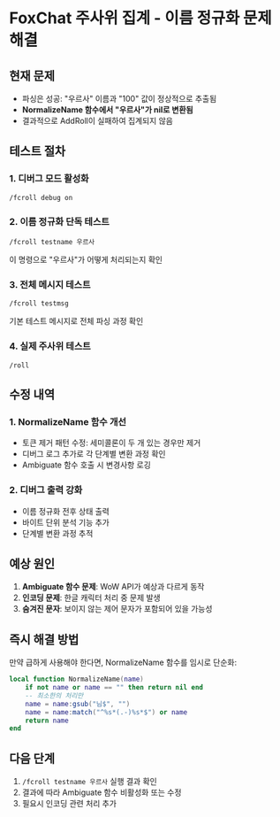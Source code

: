 # FoxChat 주사위 집계 - 이름 정규화 문제 해결

## 현재 문제
- 파싱은 성공: "우르사" 이름과 "100" 값이 정상적으로 추출됨
- **NormalizeName 함수에서 "우르사"가 nil로 변환됨**
- 결과적으로 AddRoll이 실패하여 집계되지 않음

## 테스트 절차

### 1. 디버그 모드 활성화
```
/fcroll debug on
```

### 2. 이름 정규화 단독 테스트
```
/fcroll testname 우르사
```
이 명령으로 "우르사"가 어떻게 처리되는지 확인

### 3. 전체 메시지 테스트
```
/fcroll testmsg
```
기본 테스트 메시지로 전체 파싱 과정 확인

### 4. 실제 주사위 테스트
```
/roll
```

## 수정 내역

### 1. NormalizeName 함수 개선
- 토큰 제거 패턴 수정: 세미콜론이 두 개 있는 경우만 제거
- 디버그 로그 추가로 각 단계별 변환 과정 확인
- Ambiguate 함수 호출 시 변경사항 로깅

### 2. 디버그 출력 강화
- 이름 정규화 전후 상태 출력
- 바이트 단위 분석 기능 추가
- 단계별 변환 과정 추적

## 예상 원인

1. **Ambiguate 함수 문제**: WoW API가 예상과 다르게 동작
2. **인코딩 문제**: 한글 캐릭터 처리 중 문제 발생
3. **숨겨진 문자**: 보이지 않는 제어 문자가 포함되어 있을 가능성

## 즉시 해결 방법

만약 급하게 사용해야 한다면, NormalizeName 함수를 임시로 단순화:

```lua
local function NormalizeName(name)
    if not name or name == "" then return nil end
    -- 최소한의 처리만
    name = name:gsub("님$", "")
    name = name:match("^%s*(.-)%s*$") or name
    return name
end
```

## 다음 단계

1. `/fcroll testname 우르사` 실행 결과 확인
2. 결과에 따라 Ambiguate 함수 비활성화 또는 수정
3. 필요시 인코딩 관련 처리 추가